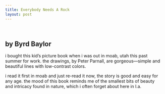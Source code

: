 ```yaml
---
title: Everybody Needs A Rock
layout: post
---
```


<div class="powells">
  <txp:wm_powells_img isbn="0684138999" /><br /> <txp:wm_powells_link isbn="0684138999" />
</div>

## by Byrd Baylor 

i bought this kid&#8217;s picture book when i was out in moab, utah this past summer for work. the drawings, by Peter Parnall, are gorgeous&#8212;simple and beautiful lines with low-contrast colors. 

i read it first in moab and just re-read it now, the story is good and easy for any age. the mood of this book reminds me of the smallest bits of beauty and intricacy found in nature, which i often forget about here in l.a.